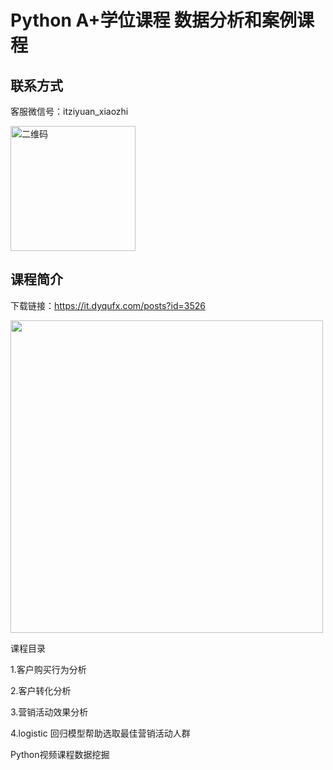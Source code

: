 # Python A+学位课程 数据分析和案例课程

## 联系方式

客服微信号：itziyuan_xiaozhi

<img src="https://ziyuanyun.oss-cn-guangzhou.aliyuncs.com/common/20240614073449/666b82192834a.jpg" width="200" height="200" alt="二维码">

## 课程简介

下载链接：https://it.dyqufx.com/posts?id=3526

<img src="https://ziyuanyun.oss-cn-guangzhou.aliyuncs.com/yun/20240515185215/664493dfeb19e.jpg" width="500" alt="">

  

 课程目录

 1.客户购买行为分析

 2.客户转化分析

 3.营销活动效果分析

 4.logistic 回归模型帮助选取最佳营销活动人群

 Python视频课程数据挖掘

  